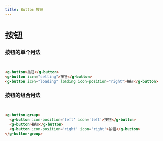 ```yaml
---
title: Button 按钮
---
```

# 按钮  

### 按钮的单个用法
<br>
<ClientOnly>
  <button-demos></button-demos>
</ClientOnly>

```html
<g-button>按钮</g-button>
<g-button icon="setting">按钮</g-button>
<g-button icon="loading" loading icon-position="right">按钮</g-button>
```

### 按钮的组合用法
<br>
<ClientOnly>
  <button-group-demos></button-group-demos>  
</ClientOnly>

```html
<g-button-group>
  <g-button icon-position='left' icon='left'>按钮</g-button>
  <g-button>按钮</g-button>
  <g-button icon-position='right' icon='right'>按钮</g-button>
</g-button-group>
```


